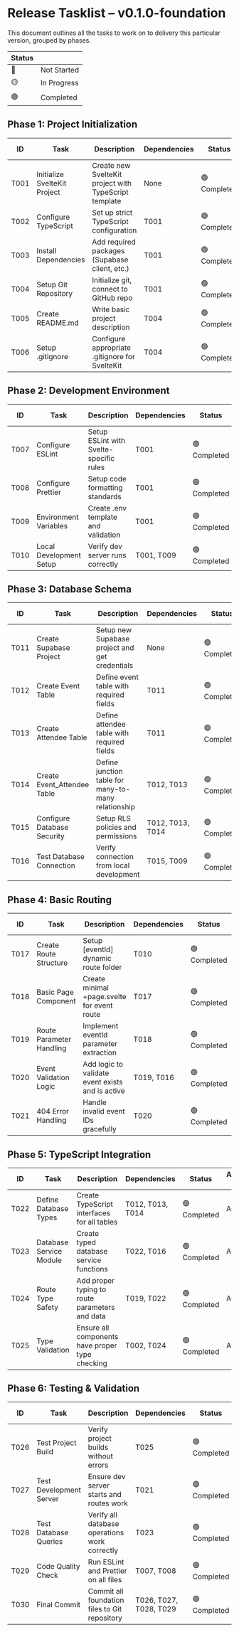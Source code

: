 # Release Tasklist – v0.1.0-foundation
This document outlines all the tasks to work on to delivery this particular version, grouped by phases.

| Status |      |
|--------|------|
| 🔴 | Not Started |
| 🟡 | In Progress |
| 🟢 | Completed |


## Phase 1: Project Initialization

| ID  | Task             | Description                             | Dependencies | Status | Assigned To |
|-----|------------------|-----------------------------------------|-------------|-----------|------------|
| T001 | Initialize SvelteKit Project | Create new SvelteKit project with TypeScript template | None | 🟢 Completed  | AGENT |
| T002 | Configure TypeScript | Set up strict TypeScript configuration | T001 | 🟢 Completed  | AGENT |
| T003 | Install Dependencies | Add required packages (Supabase client, etc.) | T001 | 🟢 Completed  | AGENT |
| T004 | Setup Git Repository | Initialize git, connect to GitHub repo | T001 | 🟢 Completed  | USER |
| T005 | Create README.md | Write basic project description | T004 | 🟢 Completed  | AGENT |
| T006 | Setup .gitignore | Configure appropriate .gitignore for SvelteKit | T004 | 🟢 Completed  | AGENT |

## Phase 2: Development Environment

| ID  | Task             | Description                             | Dependencies | Status | Assigned To |
|-----|------------------|-----------------------------------------|-------------|-----------|------------|
| T007 | Configure ESLint | Setup ESLint with Svelte-specific rules | T001 | 🟢 Completed  | AGENT |
| T008 | Configure Prettier | Setup code formatting standards | T001 | 🟢 Completed  | AGENT |
| T009 | Environment Variables | Create .env template and validation | T001 | 🟢 Completed  | AGENT |
| T010 | Local Development Setup | Verify dev server runs correctly | T001, T009 | 🟢 Completed  | USER |

## Phase 3: Database Schema

| ID  | Task             | Description                             | Dependencies | Status | Assigned To |
|-----|------------------|-----------------------------------------|-------------|-----------|------------|
| T011 | Create Supabase Project | Setup new Supabase project and get credentials | None | 🟢 Completed  | USER |
| T012 | Create Event Table | Define event table with required fields | T011 | 🟢 Completed  | AGENT |
| T013 | Create Attendee Table | Define attendee table with required fields | T011 | 🟢 Completed  | AGENT |
| T014 | Create Event_Attendee Table | Define junction table for many-to-many relationship | T012, T013 | 🟢 Completed  | AGENT |
| T015 | Configure Database Security | Setup RLS policies and permissions | T012, T013, T014 | 🟢 Completed  | AGENT |
| T016 | Test Database Connection | Verify connection from local development | T015, T009 | 🟢 Completed  | AGENT |

## Phase 4: Basic Routing

| ID  | Task             | Description                             | Dependencies | Status | Assigned To |
|-----|------------------|-----------------------------------------|-------------|-----------|------------|
| T017 | Create Route Structure | Setup [eventId] dynamic route folder | T010 | 🟢 Completed  | AGENT |
| T018 | Basic Page Component | Create minimal +page.svelte for event route | T017 | 🟢 Completed  | AGENT |
| T019 | Route Parameter Handling | Implement eventId parameter extraction | T018 | 🟢 Completed  | AGENT |
| T020 | Event Validation Logic | Add logic to validate event exists and is active | T019, T016 | 🟢 Completed  | AGENT |
| T021 | 404 Error Handling | Handle invalid event IDs gracefully | T020 | 🟢 Completed  | AGENT |

## Phase 5: TypeScript Integration

| ID  | Task             | Description                             | Dependencies | Status | Assigned To |
|-----|------------------|-----------------------------------------|-------------|-----------|------------|
| T022 | Define Database Types | Create TypeScript interfaces for all tables | T012, T013, T014 | 🟢 Completed  | AGENT |
| T023 | Database Service Module | Create typed database service functions | T022, T016 | 🟢 Completed  | AGENT |
| T024 | Route Type Safety | Add proper typing to route parameters and data | T019, T022 | 🟢 Completed  | AGENT |
| T025 | Type Validation | Ensure all components have proper type checking | T002, T024 | 🟢 Completed  | AGENT |

## Phase 6: Testing & Validation

| ID  | Task             | Description                             | Dependencies | Status | Assigned To |
|-----|------------------|-----------------------------------------|-------------|-----------|------------|
| T026 | Test Project Build | Verify project builds without errors | T025 | 🟢 Completed  | AGENT |
| T027 | Test Development Server | Ensure dev server starts and routes work | T021 | 🟢 Completed  | AGENT |
| T028 | Test Database Queries | Verify all database operations work correctly | T023 | 🟢 Completed  | AGENT |
| T029 | Code Quality Check | Run ESLint and Prettier on all files | T007, T008 | 🟢 Completed  | AGENT |
| T030 | Final Commit | Commit all foundation files to Git repository | T026, T027, T028, T029 | 🟢 Completed  | USER |